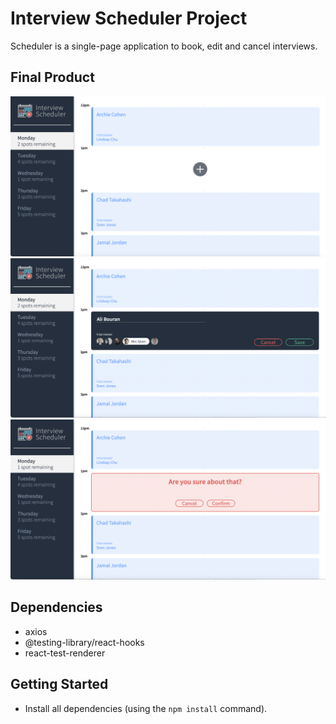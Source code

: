 # Interview Scheduler Project

Scheduler is a single-page application to book, edit and cancel interviews.

## Final Product

!["Screenshot of Main Page"](https://github.com/ahbouran/scheduler/blob/master/docs/Screen%20Shot%202022-06-23%20at%209.51.31%20AM.png?raw=true)
!["Screenshot of Edit Form"](https://github.com/ahbouran/scheduler/blob/master/docs/Screen%20Shot%202022-06-23%20at%209.51.47%20AM.png?raw=true)
!["Screenshot of Delete Form"](https://github.com/ahbouran/scheduler/blob/master/docs/Screen%20Shot%202022-06-23%20at%209.52.12%20AM.png?raw=true)


## Dependencies
- axios
- @testing-library/react-hooks
- react-test-renderer

## Getting Started

* Install all dependencies (using the `npm install` command).
